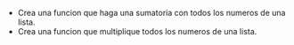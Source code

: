 - Crea una funcion que haga una sumatoria con todos los numeros de una lista.
- Crea una funcion que multiplique todos los numeros de una lista.
